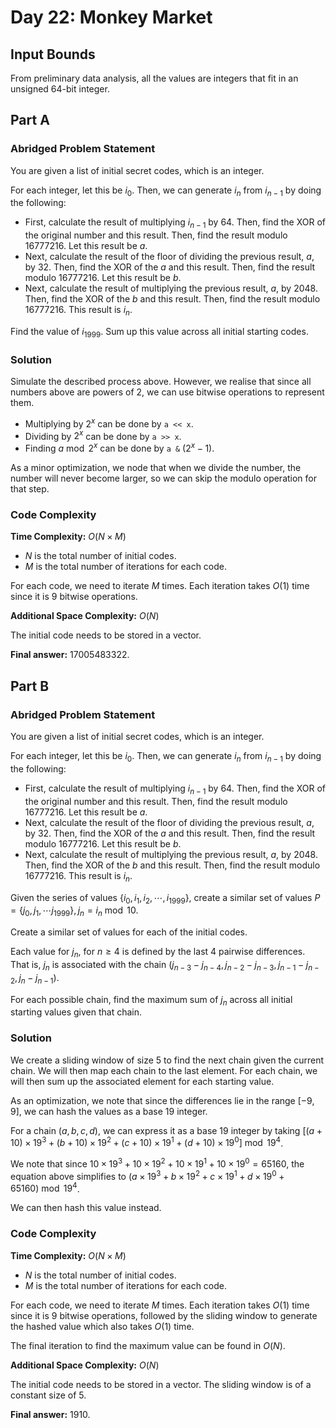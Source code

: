 # Day 22: Monkey Market

## Input Bounds

From preliminary data analysis, all the values are integers that fit in an unsigned 64-bit integer.

## Part A

### Abridged Problem Statement

You are given a list of initial secret codes, which is an integer.

For each integer, let this be $i_0$. Then, we can generate $i_n$ from $i_{n-1}$ by doing the following:

* First, calculate the result of multiplying $i_{n-1}$ by 64. Then, find the XOR of the original number and this result. Then, find the result modulo 16777216. Let this result be $a$.
* Next, calculate the result of the floor of dividing the previous result, $a$, by 32. Then, find the XOR of the $a$ and this result. Then, find the result modulo 16777216. Let this result be $b$.
* Next, calculate the result of multiplying the previous result, $a$, by 2048. Then, find the XOR of the $b$ and this result. Then, find the result modulo 16777216. This result is $i_n$.

Find the value of $i_{1999}$. Sum up this value across all initial starting codes.

### Solution

Simulate the described process above. However, we realise that since all numbers above are powers of 2, we can use bitwise operations to represent them.

* Multiplying by $2^x$ can be done by `a << x`.
* Dividing by $2^x$ can be done by `a >> x`.
* Finding $a \bmod 2^x$ can be done by `a &` $(2^x -1)$.

As a minor optimization, we node that when we divide the number, the number will never become larger, so we can skip the modulo operation for that step.

### Code Complexity

**Time Complexity:** $O(N \times M)$

* $N$ is the total number of initial codes.
* $M$ is the total number of iterations for each code.

For each code, we need to iterate $M$ times. Each iteration takes $O(1)$ time since it is 9 bitwise operations.

**Additional Space Complexity:** $O(N)$

The initial code needs to be stored in a vector.

**Final answer:** 17005483322.

## Part B

### Abridged Problem Statement

You are given a list of initial secret codes, which is an integer.

For each integer, let this be $i_0$. Then, we can generate $i_n$ from $i_{n-1}$ by doing the following:

* First, calculate the result of multiplying $i_{n-1}$ by 64. Then, find the XOR of the original number and this result. Then, find the result modulo 16777216. Let this result be $a$.
* Next, calculate the result of the floor of dividing the previous result, $a$, by 32. Then, find the XOR of the $a$ and this result. Then, find the result modulo 16777216. Let this result be $b$.
* Next, calculate the result of multiplying the previous result, $a$, by 2048. Then, find the XOR of the $b$ and this result. Then, find the result modulo 16777216. This result is $i_n$.

Given the series of values $\{i_0, i_1, i_2, \cdots, i_{1999}\}$, create a similar set of values $P = \{j_0, j_1, \cdots j_{1999}\}, j_n = i_n\bmod 10$.

Create a similar set of values for each of the initial codes.

Each value for $j_n$, for $n\geq 4$ is defined by the last 4 pairwise differences. That is, $j_n$ is associated with the chain $(j_{n-3} - j_{n-4}, j_{n-2} - j_{n-3}, j_{n-1} - j_{n-2},j_n - j_{n-1})$.

For each possible chain, find the maximum sum of $j_n$ across all initial starting values given that chain.

### Solution

We create a sliding window of size 5 to find the next chain given the current chain. We will then map each chain to the last element. For each chain, we will then sum up the associated element for each starting value.

As an optimization, we note that since the differences lie in the range $[-9, 9]$, we can hash the values as a base 19 integer.

For a chain $(a, b, c, d)$, we can express it as a base 19 integer by taking $[(a + 10) \times 19^3 + (b + 10) \times 19^2 + (c + 10) \times 19^1 + (d + 10) \times 19^0] \bmod{19^4}$.

We note that since $10 \times 19^3 + 10 \times 19^2 + 10 \times 19^1 + 10\times 19^0 = 65160$, the equation above simplifies to $(a \times 19^3 + b \times 19^2 + c \times 19^1 + d \times 19^0 + 65160) \bmod{19^4}$.

We can then hash this value instead.

### Code Complexity

**Time Complexity:** $O(N \times M)$

* $N$ is the total number of initial codes.
* $M$ is the total number of iterations for each code.

For each code, we need to iterate $M$ times. Each iteration takes $O(1)$ time since it is 9 bitwise operations, followed by the sliding window to generate the hashed value which also takes $O(1)$ time.

The final iteration to find the maximum value can be found in $O(N)$.

**Additional Space Complexity:** $O(N)$

The initial code needs to be stored in a vector. The sliding window is of a constant size of 5.

**Final answer:** 1910.
